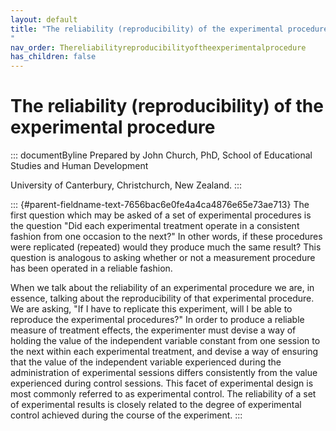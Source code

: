 ```yaml
---
layout: default
title: "The reliability (reproducibility) of the experimental procedure 
"
nav_order: Thereliabilityreproducibilityoftheexperimentalprocedure
has_children: false
---
```

# The reliability (reproducibility) of the experimental procedure 


::: documentByline
Prepared by John Church, PhD, School of Educational Studies and Human
Development

University of Canterbury, Christchurch, New Zealand.
:::

::: {#parent-fieldname-text-7656bac6e0fe4a4ca4876e65e73ae713}
The first question which may be asked of a set of experimental
procedures is the question "Did each experimental treatment operate in a
consistent fashion from one occasion to the next?" In other words, if
these procedures were replicated (repeated) would they produce much the
same result? This question is analogous to asking whether or not a
measurement procedure has been operated in a reliable fashion.

When we talk about the reliability of an experimental procedure we are,
in essence, talking about the reproducibility of that experimental
procedure. We are asking, "If I have to replicate this experiment, will
I be able to reproduce the experimental procedures?" In order to produce
a reliable measure of treatment effects, the experimenter must devise a
way of holding the value of the independent variable constant from one
session to the next within each experimental treatment, and devise a way
of ensuring that the value of the independent variable experienced
during the administration of experimental sessions differs consistently
from the value experienced during control sessions. This facet of
experimental design is most commonly referred to as experimental
control. The reliability of a set of experimental results is closely
related to the degree of experimental control achieved during the course
of the experiment.
:::
